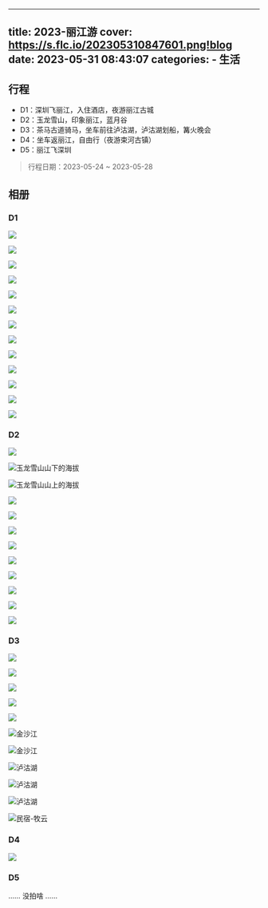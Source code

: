 ----
title: 2023-丽江游
cover: https://s.flc.io/202305310847601.png!blog
date: 2023-05-31 08:43:07
categories: 
    - 生活
----

## 行程

- D1：深圳飞丽江，入住酒店，夜游丽江古城
- D2：玉龙雪山，印象丽江，蓝月谷
- D3：茶马古道骑马，坐车前往泸沽湖，泸沽湖划船，篝火晚会
- D4：坐车返丽江，自由行（夜游束河古镇）
- D5：丽江飞深圳

> 行程日期：2023-05-24 ~ 2023-05-28

## 相册

### D1

<div class="justified-gallery">

![](https://s.flc.io/202305310849239.jpeg!blog)

![](https://s.flc.io/202305310850014.jpeg!blog)

![](https://s.flc.io/202305310850829.jpeg!blog)

![](https://s.flc.io/202305310850591.jpeg!blog)

![](https://s.flc.io/202305310850743.jpeg!blog)

![](https://s.flc.io/202305310851451.jpeg!blog)

![](https://s.flc.io/202305310851782.jpeg!blog)

![](https://s.flc.io/202305310852322.jpeg)

![](https://s.flc.io/202305310852633.jpeg)

![](https://s.flc.io/202305310853466.jpeg)

![](https://s.flc.io/202305310853297.jpeg)

![](https://s.flc.io/202305310854699.jpeg)

![](https://s.flc.io/202305310854169.jpeg)

</div>

<!-- more -->

### D2

<div class="justified-gallery">

![](https://s.flc.io/202305310854069.jpeg)

![玉龙雪山山下的海拔](https://s.flc.io/202305310855218.jpeg)

![玉龙雪山山上的海拔](https://s.flc.io/202305310855984.jpeg)

![](https://s.flc.io/202305310857471.jpeg)

![](https://s.flc.io/202305310857495.jpeg)

![](https://s.flc.io/202305310858973.jpeg)

![](https://s.flc.io/202306070844663.jpeg)

![](https://s.flc.io/202306070841448.jpeg)

![](https://s.flc.io/202306070843810.jpeg)

![](https://s.flc.io/202306070843873.jpeg)

![](https://s.flc.io/202306070843798.jpeg)

![](https://s.flc.io/202306070844493.jpeg)

</div>


### D3

<div class="justified-gallery">

![](https://s.flc.io/202306070845250.jpeg)

![](https://s.flc.io/202306070845395.jpeg)

![](https://s.flc.io/202306070845377.jpeg)

![](https://s.flc.io/202306070846001.jpeg)

![](https://s.flc.io/202306070846722.jpeg)

![金沙江](https://s.flc.io/202306070846988.jpeg)

![金沙江](https://s.flc.io/202306070847472.jpeg)

![泸沽湖](https://s.flc.io/202306070847705.jpeg)

![泸沽湖](https://s.flc.io/202306070847221.jpeg)

![泸沽湖](https://s.flc.io/202306070848247.jpeg)

![民宿-牧云](https://s.flc.io/202306070848593.jpeg)

</div>

### D4

<div class="justified-gallery">

![](https://s.flc.io/202306070851604.jpeg)

</div>

### D5

…… 没拍啥 ……